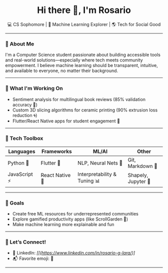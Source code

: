 <!-- GitHub Profile README -->

<h1 align="center">Hi there 👋, I'm Rosario</h1>
<p align="center">
  💻 CS Sophomore | 🤖 Machine Learning Explorer | 🌎 Tech for Social Good
</p>

---

### 🚀 About Me

I'm a Computer Science student passionate about building accessible tools and real-world solutions—especially where tech meets community empowerment. I believe machine learning should be transparent, intuitive, and available to everyone, no matter their background.

---

### 🔭 What I'm Working On
- Sentiment analysis for multilingual book reviews (85% validation accuracy 🎯)
- Custom 3D slicing algorithms for ceramic printing (90% extrusion loss reduction 🌀)
- Flutter/React Native apps for student engagement 🌿

---

### 🧰 Tech Toolbox
| Languages | Frameworks | ML/AI | Other |
|----------|------------|-------|-------|
| Python 🐍 | Flutter 🚀 | NLP, Neural Nets 🧠 | Git, Markdown 📄 |
| JavaScript ⚡ | React Native 📱 | Interpretability & Tuning 📊 | Shapely, Jupyter 🧪 |

---

### 🌱 Goals
- Create free ML resources for underrepresented communities
- Explore gamified productivity apps (like ScrollGarden 🍃)
- Make machine learning more explainable and fun

---

### 🤝 Let’s Connect!
 
- 💼 LinkedIn: *[[(https://www.linkedin.com/in/rosario-g-lara/)]*    
- 📬 Favorite emoji: 🌸 

---


